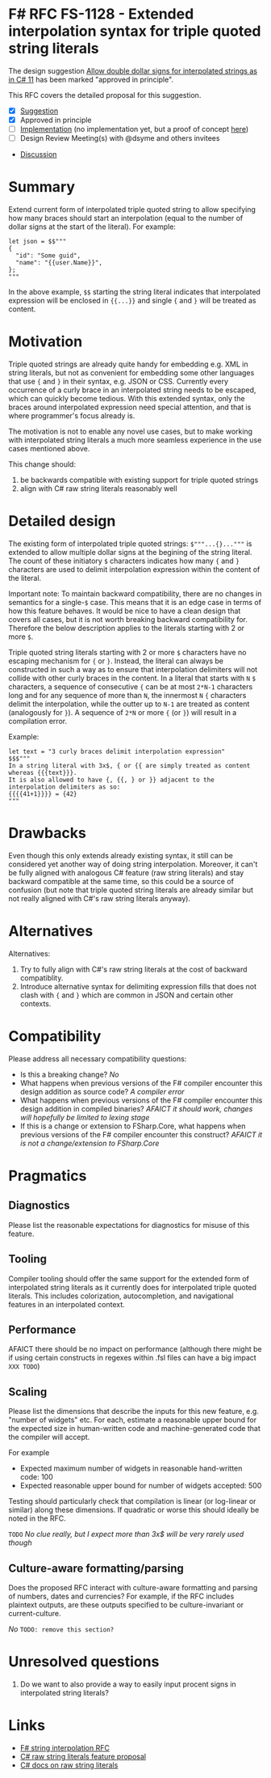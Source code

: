 # F# RFC FS-1128 - Extended interpolation syntax for triple quoted string literals

The design suggestion [Allow double dollar signs for interpolated strings as in C# 11](https://github.com/fsharp/fslang-suggestions/issues/1150) has been marked "approved in principle".

This RFC covers the detailed proposal for this suggestion.

- [x] [Suggestion](https://github.com/fsharp/fslang-suggestions/issues/1150)
- [x] Approved in principle
- [ ] [Implementation]() (no implementation yet, but a proof of concept [here](https://github.com/dotnet/fsharp/compare/main...abonie:fsharp:poc_improved_interpolation))
- [ ] Design Review Meeting(s) with @dsyme and others invitees
- [Discussion]()

# Summary

Extend current form of interpolated triple quoted string to allow specifying how many braces should start an interpolation (equal to the number of dollar signs at the start of the literal). For example:
```
let json = $$"""
{
  "id": "Some guid",
  "name": "{{user.Name}}",
};
"""
```
In the above example, `$$` starting the string literal indicates that interpolated expression will be enclosed in `{{...}}` and single `{` and `}` will be treated as content.

# Motivation

Triple quoted strings are already quite handy for embedding e.g. XML in string literals, but not as convenient for embedding some other languages that use `{` and `}` in their syntax, e.g. JSON or CSS. Currently every occurrence of a curly brace in an interpolated string needs to be escaped, which can quickly become tedious. With this extended syntax, only the braces around interpolated expression need special attention, and that is where programmer's focus already is.

The motivation is not to enable any novel use cases, but to make working with interpolated string literals a much more seamless experience in the use cases mentioned above.

This change should:
1. be backwards compatible with existing support for triple quoted strings
2. align with C# raw string literals reasonably well

# Detailed design

The existing form of interpolated triple quoted strings: `$"""...{}..."""` is extended to allow multiple dollar signs at the begining of the string literal. The count of these initiatory `$` characters indicates how many `{` and `}` characters are used to delimit interpolation expression within the content of the literal.

Important note: To maintain backward compatibility, there are no changes in semantics for a single-`$` case. This means that it is an edge case in terms of how this feature behaves. It would be nice to have a clean design that covers all cases, but it is not worth breaking backward compatibility for. Therefore the below description applies to the literals starting with 2 or more `$`.

Triple quoted string literals starting with 2 or more `$` characters have no escaping mechanism for `{` or `}`. Instead, the literal can always be constructed in such a way as to ensure that interpolation delimiters will not collide with other curly braces in the content. In a literal that starts with `N` `$` characters, a sequence of consecutive `{` can be at most `2*N-1` characters long and for any sequence of more than `N`, the innermost `N` `{` characters delimit the interpolation, while the outter up to `N-1` are treated as content (analogously for `}`). A sequence of `2*N` or more `{` (or `}`) will result in a compilation error.

Example:
```
let text = "3 curly braces delimit interpolation expression"
$$$"""
In a string literal with 3x$, { or {{ are simply treated as content
whereas {{{text}}}.
It is also allowed to have {, {{, } or }} adjacent to the interpolation delimiters as so:
{{{{41+1}}}} = {42}
"""
```

# Drawbacks

Even though this only extends already existing syntax, it still can be considered yet another way of doing string interpolation. Moreover, it can't be fully aligned with analogous C# feature (raw string literals) and stay backward compatible at the same time, so this could be a source of confusion (but note that triple quoted string literals are already similar but not really aligned with C#'s raw string literals anyway).

# Alternatives

Alternatives:
1. Try to fully align with C#'s raw string literals at the cost of backward compatiblity.
2. Introduce alternative syntax for delimiting expression fills that does not clash with `{` and `}` which are common in JSON and certain other contexts.

# Compatibility

Please address all necessary compatibility questions:

* Is this a breaking change?
*No*
* What happens when previous versions of the F# compiler encounter this design addition as source code?
*A compiler error*
* What happens when previous versions of the F# compiler encounter this design addition in compiled binaries?
*AFAICT it should work, changes will hopefully be limited to lexing stage*
* If this is a change or extension to FSharp.Core, what happens when previous versions of the F# compiler encounter this construct?
*AFAICT it is not a change/extension to FSharp.Core*

# Pragmatics

## Diagnostics

Please list the reasonable expectations for diagnostics for misuse of this feature.

## Tooling

Compiler tooling should offer the same support for the extended form of interpolated string literals as it currently does for interpolated triple quoted literals. This includes colorization, autocompletion, and navigational features in an interpolated context.

## Performance

AFAICT there should be no impact on performance (although there might be if using certain constructs in regexes within .fsl files can have a big impact `XXX TODO`)

## Scaling

Please list the dimensions that describe the inputs for this new feature, e.g. "number of widgets" etc.  For each, estimate a reasonable upper bound for the expected size in human-written code and machine-generated code that the compiler will accept.

For example

* Expected maximum number of widgets in reasonable hand-written code: 100
* Expected reasonable upper bound for number of widgets accepted: 500

Testing should particularly check that compilation is linear (or log-linear or similar) along these dimensions.  If quadratic or worse this should ideally be noted in the RFC.

`TODO` *No clue really, but I expect more than 3x$ will be very rarely used though*

## Culture-aware formatting/parsing

Does the proposed RFC interact with culture-aware formatting and parsing of numbers, dates and currencies? For example, if the RFC includes plaintext outputs, are these outputs specified to be culture-invariant or current-culture.

*No* `TODO: remove this section?`

# Unresolved questions

1. Do we want to also provide a way to easily input procent signs in interpolated string literals?

# Links
- [F# string interpolation RFC](https://github.com/fsharp/fslang-design/blob/main/FSharp-5.0/FS-1001-StringInterpolation.md)
- [C# raw string literals feature proposal](https://github.com/dotnet/csharplang/blob/main/proposals/csharp-11.0/raw-string-literal.md)
- [C# docs on raw string literals](https://learn.microsoft.com/en-us/dotnet/csharp/whats-new/csharp-11#raw-string-literals)